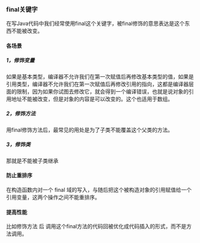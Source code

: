 ### final关键字

在写Java代码中我们经常使用final这个关键字，被final修饰的意思表达是这个东西不能被改变。  

#### 各场景

##### 1，修饰变量
如果是基本类型，编译器不允许我们在第一次赋值后再修改基本类型的值，如果是引用类型，编译器不允许我们在第一次赋值后再修改引用的指向，这都是编译器层面的限制，因为如果你试图去修改它，就会得到一个编译错误，也就是说对象的引用地址不能被改变，但是对象的内容是可以改变的。这个也适用于数组。

##### 2，修饰方法
用final修饰方法后，最常见的用处是为了子类不能覆盖这个父类的方法。

##### 3，修饰类
那就是不能被子类继承


#### 防止重排序
在构造函数内对一个 final 域的写入，与随后把这个被构造对象的引用赋值给一个引用变量，这两个操作之间不能重排序。

#### 提高性能
比如修饰方法 后 调用这个final方法的代码回被优化成代码插入的形式，而不是方法调用。
